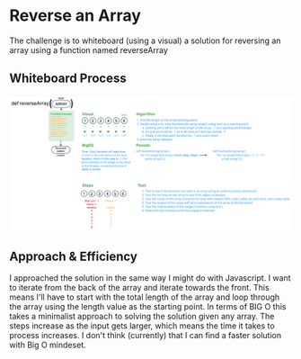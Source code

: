 # Reverse an Array
The challenge is to whiteboard (using a visual) a solution for reversing an array using a function named reverseArray  

## Whiteboard Process
![code-challenge1.png](code-challenge1.png)

## Approach & Efficiency

I approached the solution in the same way I might do with Javascript. I want to iterate from the back of the array and
 iterate towards the front. This means I'll have to start with the total length of the array and loop through the array
 using the length value as the starting point. In terms of BIG O this takes a minimalist approach to solving the solution
 given any array. The steps increase as the input gets larger, which means the time it takes to process increases. I don't 
think (currently) that I can find a faster solution with Big O mindeset.